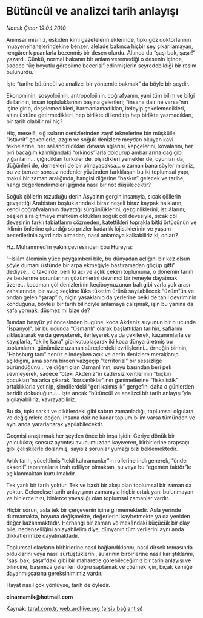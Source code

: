 # Bütüncül ve analizci tarih anlayışı

*Namık Çınar 19.04.2010*

<div class="yazi"><p>Anımsar mısınız, eskiden kimi gazetelerin eklerinde, tıpkı göz doktorlarının muayenehanelerindekine benzer, alelade bakınca hiçbir şey çıkarılamayan, rengârenk puanlarla bezenmiş bir desen olurdu. Altında da “şaşı bak, şaşır!” yazardı. Çünkü, normal bakanın bir anlam veremediği o desenin içinde, sadece “üç boyutlu görebilme becerisi” edinmişlerin seyredebildiği bir resim bulunurdu. </p>
<p>İşte “tarihe bütüncül ve analizci bir yöntemle bakmak” da böyle bir şeydir. </p>
<p>Ekonominin, sosyolojinin, antropolojinin, coğrafyanın, yani tüm bilim ve bilgi dallarının, insan topluluklarının başına gelenleri; “insana dair ne varsa”nın içine girip, deşelemedikleri, harmanlamadıkları, iteleyip çekelemedikleri, altını üstüne getirmedikleri, hep birlikte dillendirip hep birlikte yazmadıkları, bir tarih olabilir mi hiç?</p>
<p>Hiç, meselâ, sığ suların denizlerinden zayıf teknelerine bin müşkülle “istavrit” çekenlerle, azgın ve soğuk denizlere meydan okuyan kavi teknelerine, her sallandırıldıkları devasa ağlarını, kepçelerini, kovalarını, her biri bacağım kalınlığındaki “orkinos”larla doldurup ambarlarına dağ gibi yığanların... çığırdıkları türküler de, pişirdikleri yemekler de, oyunları da, düğünleri de, dernekleri de bir olmayacaksa... o zaman bana söyler misiniz, bu ve benzer sonsuz nedenler yüzünden farklılaşan bu iki toplumsal yapı, makul bir zaman aralığında, hangisi diğerine “baskın” gelecek ve tarihe, hangi değerlendirmeler ışığında nasıl bir not düşülecektir?</p>
<p>Soğuk çöllerin tozuduğu derin Asya’nın gergin insanıyla, sıcak çöllerin gevşettiği Arabistan boşluklarındaki biraz neşeli biraz kaypak halkların, kendi coğrafyalarının dayattığı sürgünlüklerini, gezginliklerini, istilâlarını; peşleri sıra gitmeye mahkûm oldukları soğuk çöl devesiyle, sıcak çöl devesinin farklı tabiatlarını çözmeden, katettikleri toprakla bitki örtüsünün ve iklimin önlerine çıkardığı sürprizler kadarlık lojistiklerinin ve yaşam becerilerinin ayırdında olmadan, nasıl anlamaya kalkabiliriz ki, onları?</p>
<p>Hz. Muhammed’in yakın çevresinden Ebu Hureyra:</p>
<p>“–İslâm âleminin yüce peygamberi bile, bu dünyadan açlığını bir kez olsun şöyle dumanı üstünde bir arpa ekmeğiyle bastıramadan göçüp gitti” dediyse... o takdirde, belli ki acı ve açlık çeken toplumuna, o dönemin tarım ve beslenme sorunlarının çözümlerini devrimci bir ivmeyle dayatmak üzere... kocaman çöl denizlerinin keçiboynuzunun balı gibi varla yok arası vahalarında, bir avuç seçkine lüks tüketim ürünü sayılabilecek “üzüm”ün ve ondan gelen “şarap”ın, niçin yasaklanıp da yerlerine belki de tahıl devriminin konduğunu, böylesi bir tarih bilinciyle anlamaya çalışmak, işin bu yanına da kafa yormak, düşmez mi bize de?</p>
<p>Bundan beşyüz yıl öncesinden bugüne, koca Akdeniz suyunun bir o ucunda “İspanyol”, bir bu ucunda “Osmanlı” olarak başlattıkları tarihin, saflarını sıklaştırarak ya da gevşeterek, ilerleyerek ya da çekilerek, kazanımlarla ve kayıplarla, “ak ile kara” gibi kutuplaşarak iki koca dünya üretmiş bu toplumların, günümüze uzanan süreçlerdeki evrilişlerini... örneğin birinin, “Habsburg tacı” henüz elindeyken açık ve derin denizlere meraklanıp açıldığını, ama sonra birden vazgeçip “territorial” bir sessizliğe büründüğünü... ve diğeri olan Osmanlı’nın, suyu başından beri pek sevmeyerek, sadece “öteki Akdeniz”in kadersiz kentlerinin “bıçkın çocukları”na arka çıkarak “korsanlıklar”ının ganimetlerine “fiskalistik” ortaklıklarla yetinip, şimdilerdeki “geri kalmışlık” gergefini daha o günlerden beridir dokuduğunu... işte ancak “bütüncül ve analizci bir tarih anlayışı”yla algılayabiliriz, kavrayabiliriz. </p>
<p>Bu da, tıpkı sarkıt ve dikitlerdeki gibi sabrın zamanladığı, toplumsal olgulara ve değişimlere değen, insana dair ne kadar toplum bilim varsa tümünden ve aynı anda yararlanarak yapılabilecektir.</p>
<p>Geçmişi araştırmak her şeyden önce bir inşa işidir. Geriye dönük bir yolculukta; sonsuz ayrıntısı avucumuzdan kayıveren, birbirlerine arapsaçı gibi çelişkilerle dolanmış, sayısız sorunlar yumağı bizi beklemektedir. </p>
<p>Artık tarih, yüceltilmiş “tekil kahramanlar”ın rollerine indirgenerek, “önder eksenli” tapınmalarla izah ediliyor olmaktan, şu veya bu “egemen faktör”le açıklanmaktan kurtulmalıdır.</p>
<p>Tek yanlı bir tarih yoktur. Tek ve basit bir akışı olan toplumsal bir zaman da yoktur. Geleneksel tarih anlayışının zamanıyla hiçbir ortak yanı bulunmayan ve binlerce hızı, binlerce yavaşlığı olan toplumsal zamanlar vardır.</p>
<p>Hiçbir sorun, asla tek bir çerçevenin içine girmemektedir. Asla yerinde durmamakta, boyuna değişmekte, değerlerini kaybetmekte ya da yeniden değer kazanmaktadır. Herhangi bir zaman ve mekândaki küçücük bir olay bile, nedenselliğini anlayabilelim diye, dünyanın tüm verilerini aynı anda dikkatlerimize dayatmaktadır.</p>
<p>Toplumsal olayların birbirlerine nasıl bağlandıklarını, nasıl dirsek temasında olduklarını veya nasıl sürtüştüklerini, sularının birbirlerine nasıl karıştıklarını, “şaşı bak, şaşır”daki gibi bir maharetle görebileceğimiz bir tarih anlayışı ve bilincine, başımıza gelenleri doğru saptamak ve çözmek için, bıçak kemiğe dayanmışçasına gereksinimimiz vardır.</p>
<p>Hayat nasıl çok yönlüyse, tarih de öyledir.</p>
<p><b>cinarnamik</b><b>@</b><b>hotmail.com</b></p></div>

Kaynak: [taraf.com.tr](http://www.taraf.com.tr:80/makale/10951.htm), [web.archive.org (arşiv bağlantısı)](http://web.archive.org/web/20100422212203/http://www.taraf.com.tr:80/makale/10951.htm)
